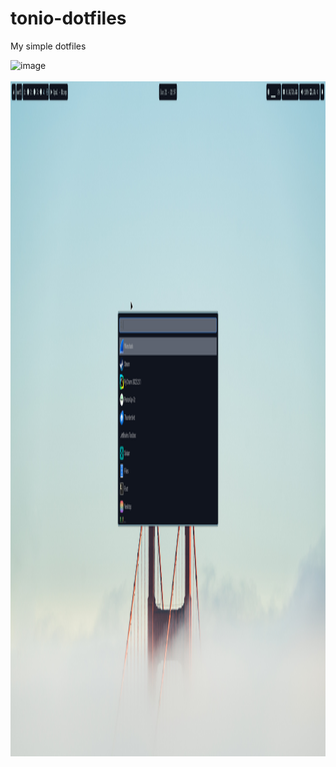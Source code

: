 # tonio-dotfiles

My simple dotfiles

<img width="1920" height="1080" alt="image" src="asset/1.png" />
<br><br>
<img width="1920" height="1080" alt="image" src="asset/2.png" />